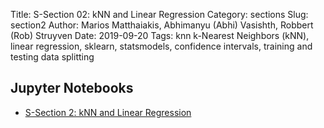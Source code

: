 Title: S-Section 02: kNN and Linear Regression
Category: sections
Slug: section2
Author: Marios Matthaiakis, Abhimanyu (Abhi) Vasishth, Robbert (Rob) Struyven
Date: 2019-09-20
Tags:  knn k-Nearest Neighbors (kNN), linear regression, sklearn, statsmodels, confidence intervals, training and testing data splitting

## Jupyter Notebooks

- [S-Section 2: kNN and Linear Regression]({static}notebook/cs109a_section_2.ipynb)

